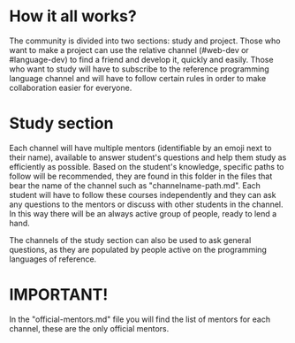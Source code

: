 # How it all works?
The community is divided into two sections: study and project.
Those who want to make a project can use the relative channel (#web-dev or #language-dev) to find a friend and develop it, quickly and easily.
Those who want to study will have to subscribe to the reference programming language channel and will have to follow certain rules in order to make collaboration easier for everyone.

# Study section
Each channel will have multiple mentors (identifiable by an emoji next to their name), available to answer student's questions and help them study as efficiently as possible.
Based on the student's knowledge, specific paths to follow will be recommended, they are found in this folder in the files that bear the name of the channel such as "channelname-path.md".
Each student will have to follow these courses independently and they can ask any questions to the mentors or discuss with other students in the channel.
In this way there will be an always active group of people, ready to lend a hand.

The channels of the study section can also be used to ask general questions, as they are populated by people active on the programming languages ​​of reference.

# IMPORTANT!
In the "official-mentors.md" file you will find the list of mentors for each channel, these are the only official mentors.